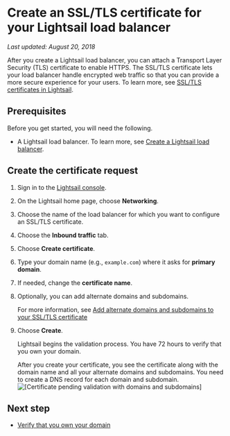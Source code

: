 # Create an SSL/TLS certificate for your Lightsail load balancer<a name="create-tls-ssl-certificate-and-attach-to-lightsail-load-balancer-https"></a>

 *Last updated: August 20, 2018* 

After you create a Lightsail load balancer, you can attach a Transport Layer Security \(TLS\) certificate to enable HTTPS\. The SSL/TLS certificate lets your load balancer handle encrypted web traffic so that you can provide a more secure experience for your users\. To learn more, see [SSL/TLS certificates in Lightsail](understanding-tls-ssl-certificates-in-lightsail-https.md)\.

## Prerequisites<a name="create-ssl-tls-certificate-prerequisites"></a>

Before you get started, you will need the following\.
+ A Lightsail load balancer\. To learn more, see [Create a Lightsail load balancer](create-lightsail-load-balancer-and-attach-lightsail-instances.md)\.

## Create the certificate request<a name="create-ssl-tls-certificate"></a>

1. Sign in to the [Lightsail console](https://lightsail.aws.amazon.com/)\.

1. On the Lightsail home page, choose **Networking**\.

1. Choose the name of the load balancer for which you want to configure an SSL/TLS certificate\.

1. Choose the **Inbound traffic** tab\.

1. Choose **Create certificate**\.

1. Type your domain name \(e\.g\., `example.com`\) where it asks for **primary domain**\.

1. If needed, change the **certificate name**\.

1. Optionally, you can add alternate domains and subdomains\.

   For more information, see [Add alternate domains and subdomains to your SSL/TLS certificate](add-alternate-domain-names-to-tls-ssl-certificate-https.md)

1. Choose **Create**\.

   Lightsail begins the validation process\. You have 72 hours to verify that you own your domain\.

   After you create your certificate, you see the certificate along with the domain name and all your alternate domains and subdomains\. You need to create a DNS record for each domain and subdomain\.  
![\[Certificate pending validation with domains and subdomains\]](https://d9yljz1nd5001.cloudfront.net/en_us/1cade0c7e07039bf59652df47a09d228/images/amazon-lightsail-certificate-validation.png)

## Next step<a name="create-ssl-tls-certificate-next-steps"></a>
+  [Verify that you own your domain](verify-tls-ssl-certificate-using-dns-cname-https.md) 